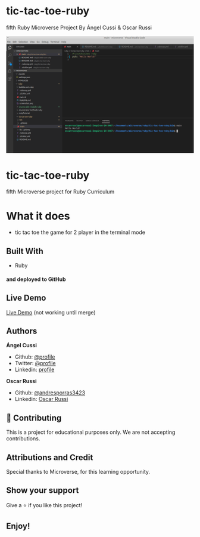 # tic-tac-toe-ruby

fifth Ruby Microverse Project By Ángel Cussi &amp; Oscar Russi

![screenshot](./screenshot.png)

# tic-tac-toe-ruby

fifth Microverse project for Ruby Curriculum

# What it does

- tic tac toe the game for 2 player in the terminal mode

## Built With

- Ruby

#### and deployed to GitHub

## Live Demo

[Live Demo](https://repl.it/@yoxter3423/tic-tac-toe-ruby) (not working until merge)

## Authors

**Ángel Cussi**
- Github: [@profile](https://github.com/abcussi)
- Twitter: [@profile](https://twitter.com/thecussi)
- Linkedin: [profile](https://www.linkedin.com/in/angel-cussi-1b2310174/)

**Oscar Russi**
- Github: [@andresporras3423](https://github.com/andresporras3423/)
- Linkedin: [Oscar Russi](https://www.linkedin.com/in/oscar-andr%C3%A9s-russi-porras-053236167/)

## 🤝 Contributing

This is a project for educational purposes only. We are not accepting contributions.

## Attributions and Credit

Special thanks to Microverse, for this learning opportunity. 

## Show your support

Give a ⭐️ if you like this project!

## Enjoy!

